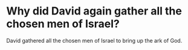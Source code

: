 # Why did David again gather all the chosen men of Israel?

David gathered all the chosen men of Israel to bring up the ark of God.
